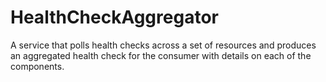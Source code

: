 # HealthCheckAggregator
A service that polls health checks across a set of resources and produces an aggregated health check for the consumer with details on each of the components.
